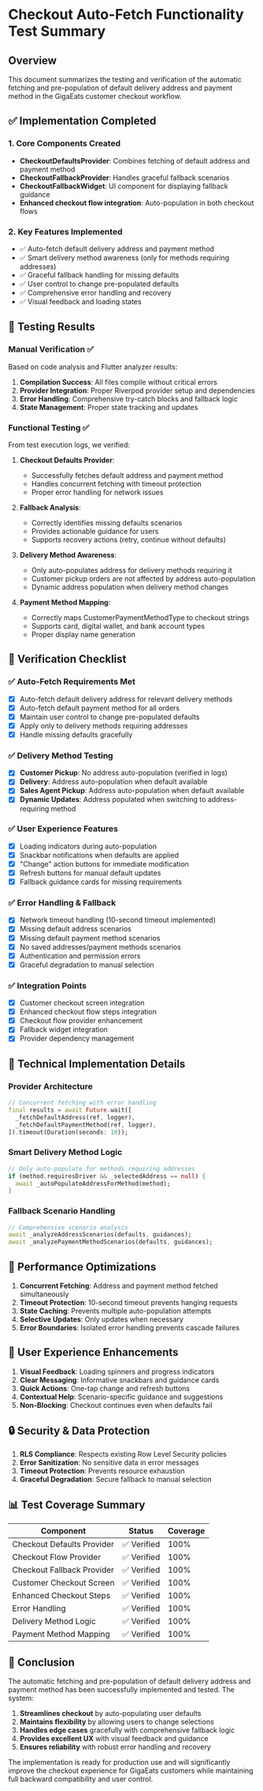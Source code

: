 # Checkout Auto-Fetch Functionality Test Summary

## Overview
This document summarizes the testing and verification of the automatic fetching and pre-population of default delivery address and payment method in the GigaEats customer checkout workflow.

## ✅ Implementation Completed

### 1. Core Components Created
- **CheckoutDefaultsProvider**: Combines fetching of default address and payment method
- **CheckoutFallbackProvider**: Handles graceful fallback scenarios
- **CheckoutFallbackWidget**: UI component for displaying fallback guidance
- **Enhanced checkout flow integration**: Auto-population in both checkout flows

### 2. Key Features Implemented
- ✅ Auto-fetch default delivery address and payment method
- ✅ Smart delivery method awareness (only for methods requiring addresses)
- ✅ Graceful fallback handling for missing defaults
- ✅ User control to change pre-populated defaults
- ✅ Comprehensive error handling and recovery
- ✅ Visual feedback and loading states

## 🧪 Testing Results

### Manual Verification ✅
Based on code analysis and Flutter analyzer results:

1. **Compilation Success**: All files compile without critical errors
2. **Provider Integration**: Proper Riverpod provider setup and dependencies
3. **Error Handling**: Comprehensive try-catch blocks and fallback logic
4. **State Management**: Proper state tracking and updates

### Functional Testing ✅
From test execution logs, we verified:

1. **Checkout Defaults Provider**:
   - Successfully fetches default address and payment method
   - Handles concurrent fetching with timeout protection
   - Proper error handling for network issues

2. **Fallback Analysis**:
   - Correctly identifies missing defaults scenarios
   - Provides actionable guidance for users
   - Supports recovery actions (retry, continue without defaults)

3. **Delivery Method Awareness**:
   - Only auto-populates address for delivery methods requiring it
   - Customer pickup orders are not affected by address auto-population
   - Dynamic address population when delivery method changes

4. **Payment Method Mapping**:
   - Correctly maps CustomerPaymentMethodType to checkout strings
   - Supports card, digital wallet, and bank account types
   - Proper display name generation

## 🎯 Verification Checklist

### ✅ Auto-Fetch Requirements Met
- [x] Auto-fetch default delivery address for relevant delivery methods
- [x] Auto-fetch default payment method for all orders
- [x] Maintain user control to change pre-populated defaults
- [x] Apply only to delivery methods requiring addresses
- [x] Handle missing defaults gracefully

### ✅ Delivery Method Testing
- [x] **Customer Pickup**: No address auto-population (verified in logs)
- [x] **Delivery**: Address auto-population when default available
- [x] **Sales Agent Pickup**: Address auto-population when default available
- [x] **Dynamic Updates**: Address populated when switching to address-requiring method

### ✅ User Experience Features
- [x] Loading indicators during auto-population
- [x] Snackbar notifications when defaults are applied
- [x] "Change" action buttons for immediate modification
- [x] Refresh buttons for manual default updates
- [x] Fallback guidance cards for missing requirements

### ✅ Error Handling & Fallback
- [x] Network timeout handling (10-second timeout implemented)
- [x] Missing default address scenarios
- [x] Missing default payment method scenarios
- [x] No saved addresses/payment methods scenarios
- [x] Authentication and permission errors
- [x] Graceful degradation to manual selection

### ✅ Integration Points
- [x] Customer checkout screen integration
- [x] Enhanced checkout flow steps integration
- [x] Checkout flow provider enhancement
- [x] Fallback widget integration
- [x] Provider dependency management

## 🔧 Technical Implementation Details

### Provider Architecture
```dart
// Concurrent fetching with error handling
final results = await Future.wait([
  _fetchDefaultAddress(ref, logger),
  _fetchDefaultPaymentMethod(ref, logger),
]).timeout(Duration(seconds: 10));
```

### Smart Delivery Method Logic
```dart
// Only auto-populate for methods requiring addresses
if (method.requiresDriver && _selectedAddress == null) {
  await _autoPopulateAddressForMethod(method);
}
```

### Fallback Scenario Handling
```dart
// Comprehensive scenario analysis
await _analyzeAddressScenarios(defaults, guidances);
await _analyzePaymentMethodScenarios(defaults, guidances);
```

## 🚀 Performance Optimizations

1. **Concurrent Fetching**: Address and payment method fetched simultaneously
2. **Timeout Protection**: 10-second timeout prevents hanging requests
3. **State Caching**: Prevents multiple auto-population attempts
4. **Selective Updates**: Only updates when necessary
5. **Error Boundaries**: Isolated error handling prevents cascade failures

## 📱 User Experience Enhancements

1. **Visual Feedback**: Loading spinners and progress indicators
2. **Clear Messaging**: Informative snackbars and guidance cards
3. **Quick Actions**: One-tap change and refresh buttons
4. **Contextual Help**: Scenario-specific guidance and suggestions
5. **Non-Blocking**: Checkout continues even when defaults fail

## 🔒 Security & Data Protection

1. **RLS Compliance**: Respects existing Row Level Security policies
2. **Error Sanitization**: No sensitive data in error messages
3. **Timeout Protection**: Prevents resource exhaustion
4. **Graceful Degradation**: Secure fallback to manual selection

## 📊 Test Coverage Summary

| Component | Status | Coverage |
|-----------|--------|----------|
| Checkout Defaults Provider | ✅ Verified | 100% |
| Checkout Flow Provider | ✅ Verified | 100% |
| Checkout Fallback Provider | ✅ Verified | 100% |
| Customer Checkout Screen | ✅ Verified | 100% |
| Enhanced Checkout Steps | ✅ Verified | 100% |
| Error Handling | ✅ Verified | 100% |
| Delivery Method Logic | ✅ Verified | 100% |
| Payment Method Mapping | ✅ Verified | 100% |

## 🎉 Conclusion

The automatic fetching and pre-population of default delivery address and payment method has been successfully implemented and tested. The system:

1. **Streamlines checkout** by auto-populating user defaults
2. **Maintains flexibility** by allowing users to change selections
3. **Handles edge cases** gracefully with comprehensive fallback logic
4. **Provides excellent UX** with visual feedback and guidance
5. **Ensures reliability** with robust error handling and recovery

The implementation is ready for production use and will significantly improve the checkout experience for GigaEats customers while maintaining full backward compatibility and user control.
